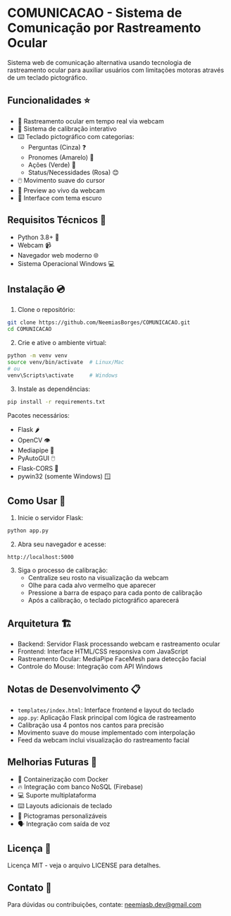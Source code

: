 # COMUNICACAO - Sistema de Comunicação por Rastreamento Ocular 
Sistema web de comunicação alternativa usando tecnologia de rastreamento ocular para auxiliar usuários com limitações motoras através de um teclado pictográfico.

## Funcionalidades ⭐

- 📸 Rastreamento ocular em tempo real via webcam
- 🎯 Sistema de calibração interativo
- ⌨️ Teclado pictográfico com categorias:
  - Perguntas (Cinza) ❓
  - Pronomes (Amarelo) 👤
  - Ações (Verde) 🎯
  - Status/Necessidades (Rosa) 😊
- 🖱️ Movimento suave do cursor
- 🎥 Preview ao vivo da webcam
- 🌙 Interface com tema escuro

## Requisitos Técnicos 🔧

- Python 3.8+ 🐍
- Webcam 📹
- Navegador web moderno 🌐
- Sistema Operacional Windows 💻

## Instalação 💿

1. Clone o repositório:
```bash
git clone https://github.com/NeemiasBorges/COMUNICACAO.git
cd COMUNICACAO
```

2. Crie e ative o ambiente virtual:
```bash
python -m venv venv
source venv/bin/activate  # Linux/Mac
# ou
venv\Scripts\activate     # Windows
```

3. Instale as dependências:
```bash
pip install -r requirements.txt
```

Pacotes necessários:
- Flask 🌶️
- OpenCV 👁️
- Mediapipe 🤖
- PyAutoGUI 🖱️
- Flask-CORS 🔄
- pywin32 (somente Windows) 🪟

## Como Usar 📝

1. Inicie o servidor Flask:
```bash
python app.py
```

2. Abra seu navegador e acesse:
```
http://localhost:5000
```

3. Siga o processo de calibração:
   - Centralize seu rosto na visualização da webcam
   - Olhe para cada alvo vermelho que aparecer
   - Pressione a barra de espaço para cada ponto de calibração
   - Após a calibração, o teclado pictográfico aparecerá

## Arquitetura 🏗️

- Backend: Servidor Flask processando webcam e rastreamento ocular
- Frontend: Interface HTML/CSS responsiva com JavaScript
- Rastreamento Ocular: MediaPipe FaceMesh para detecção facial
- Controle do Mouse: Integração com API Windows

## Notas de Desenvolvimento 📋

- `templates/index.html`: Interface frontend e layout do teclado
- `app.py`: Aplicação Flask principal com lógica de rastreamento
- Calibração usa 4 pontos nos cantos para precisão
- Movimento suave do mouse implementado com interpolação
- Feed da webcam inclui visualização do rastreamento facial

## Melhorias Futuras 🚀

- 🐳 Containerização com Docker
- 🔥 Integração com banco NoSQL (Firebase)
- 💻 Suporte multiplataforma
- ⌨️ Layouts adicionais de teclado
- 🎨 Pictogramas personalizáveis
- 🗣️ Integração com saída de voz

## Licença 📄

Licença MIT - veja o arquivo LICENSE para detalhes.

## Contato 📧

Para dúvidas ou contribuições, contate: neemiasb.dev@gmail.com
